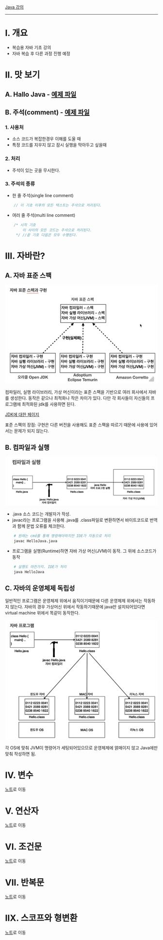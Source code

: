 [Java 강의](https://inf.run/2zsZz)
____
# I. 개요
- 복습용 자바 기초 강의
- 자바 복습 후 다른 과정 진행 예정

# II. 맛 보기
## A. Hallo Java - [예제 파일](../src/HelloJava.java)
## B. 주석(comment) - [예제 파일](../src/Comment.java)
### 1. 사용처
- 소스 코드가 복잡한경우 이해를 도울 때
- 특정 코드를 지우지 않고 잠시 실행을 막아두고 싶을때
### 2. 처리 
- 주석이 있는 곳을 무시한다. 
### 3. 주석의 종류
- 한 줄 주석(single line comment)
```java
    // 이 기호 이후의 모든 텍스트는 주석으로 처리된다. 
```
- 여러 줄 주석(multi line comment)
```java
    /* 시작 기호
        이 사이의 모든 코드는 주석으로 처리된다. 
     */ //끝 기호 다음은 모두 수행된다. 
```
# III. 자바란?
## A. 자바 표준 스팩
![자바표준스팩](img/javaLanguageSpecification.jpg)

컴파일러, 실행 라이브러리, 가상 머신이라는 표준 스팩을 기반으로 여러 회사에서 자바를 생성한다. 
동작은 같으나 최적화나 작은 차이가 있다. 다만 각 회사들이 자신들의 프로그램에 최적화된 jdk를 사용하면 된다. 

[JDK에 대한 페이지](https://whichjdk.com/)

표준 스팩의 장점: 구현은 다른 버전을 사용해도 표준 스팩을 따르기 때문에 사용에 있어서는 문제가 되지 않는다. 

## B. 컴파일과 실행
![컴파일과실행](img/comfileAndRuntime.jpeg)

- .java 소스 코드는 개발자가 작성.
- javac라는 프로그램을 사용해 .java를 .class파일로 변환하면서 바이트코드로 번역과 함께 문법 오류를 체크한다. 
```dockerfile
    # 원래는 cmd를 통해 명령해야하지만 IDE가 자동으로 처리
    javac HelloJava.java
```
- 프로그램을 실행(Runtime)하면 자바 가상 머신(JVM)이 동작. 그 위에 소스코드가 동작
```dockerfile
    # 실행도 마찬가지. IDE가 처리
    java HelloJava
```

## C. 자바의 운영체제 독립성
일반적인 프로그램은 운영체제 위에서 움직이기때문에 다른 운영체제 위에서는 작동하지 않는다.
자바의 경우 가상머신 위에서 작동하기때문에 java만 설치되어있다면 virtual machine 위에서 똑같이 동작한다. 

![자바와 OS](img/java&OS.jpeg)

각 OS에 맞춰 JVM이 명령어가 세팅되어있으므로 운영체제에 얽매이지 않고 Java에만 맞춰 작성하면 됨.

# IV. 변수
[노트](basic/01variable)로 이동

# V. 연산자
[노트](basic/02operater)로 이동

# VI. 조건문
[노트](basic/03conditional.md)로 이동

# VII. 반복문
[노트](basic/04loop.md)로 이동

# IIX. 스코프와 형변환
[노트](basic/05scope&conversion.md)로 이동